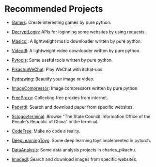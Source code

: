 # Recommended Projects

- [Games](https://github.com/CharlesPikachu/Games): Create interesting games by pure python.

- [DecryptLogin](https://github.com/CharlesPikachu/DecryptLogin): APIs for loginning some websites by using requests.

- [Musicdl](https://github.com/CharlesPikachu/musicdl): A lightweight music downloader written by pure python.

- [Videodl](https://github.com/CharlesPikachu/videodl): A lightweight video downloader written by pure python.

- [Pytools](https://github.com/CharlesPikachu/pytools): Some useful tools written by pure python.

- [PikachuWeChat](https://github.com/CharlesPikachu/pikachuwechat): Play WeChat with itchat-uos.

- [Pydrawing](https://github.com/CharlesPikachu/pydrawing): Beautify your image or video.

- [ImageCompressor](https://github.com/CharlesPikachu/imagecompressor): Image compressors written by pure python.

- [FreeProxy](https://github.com/CharlesPikachu/freeproxy): Collecting free proxies from internet.

- [Paperdl](https://github.com/CharlesPikachu/paperdl): Search and download paper from specific websites.

- [Sciogovterminal](https://github.com/CharlesPikachu/sciogovterminal): Browse "The State Council Information Office of the People's Republic of China" in the terminal.

- [CodeFree](https://github.com/CharlesPikachu/codefree): Make no code a reality.

- [DeepLearningToys](https://github.com/CharlesPikachu/deeplearningtoys): Some deep learning toys implemented in pytorch.

- [DataAnalysis](https://github.com/CharlesPikachu/dataanalysis): Some data analysis projects in charles_pikachu.

- [Imagedl](https://github.com/CharlesPikachu/imagedl): Search and download images from specific websites.
